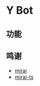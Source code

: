 # Y Bot

## 功能

## 鸣谢

- [mirai](https://github.com/mamoe/mirai)
- [mirai-ts](https://github.com/YunYouJun/mirai-ts)
